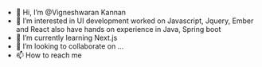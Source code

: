 - 👋 Hi, I’m @Vigneshwaran Kannan
- 👀 I’m interested in UI development worked on Javascript, Jquery, Ember and React also have hands on experience in Java, Spring boot
- 🌱 I’m currently learning Next.js
- 💞️ I’m looking to collaborate on ...
- 📫 How to reach me 

<!---
vetriviky/vetriviky is a ✨ special ✨ repository because its `README.md` (this file) appears on your GitHub profile.
You can click the Preview link to take a look at your changes.
--->

